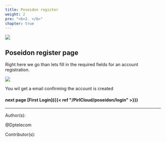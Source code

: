 ```yaml
---
title: Poseidon register
weight: 2
pre: "<b>2. </b>"
chapter: true
---
```

![](/images_headers/Poseidon.png)


## Poseidon register page


Right here we go than lets fill in the required fields  for an account registration.


![](/PirlCloud/images/registration.jpg)

You wil get a email confirming the account is created



#### next page [First Login]({{< ref "/PirlCloud/poseidon/login" >}})


---
Author(s):


@Dptelecom


Contributor(s):

